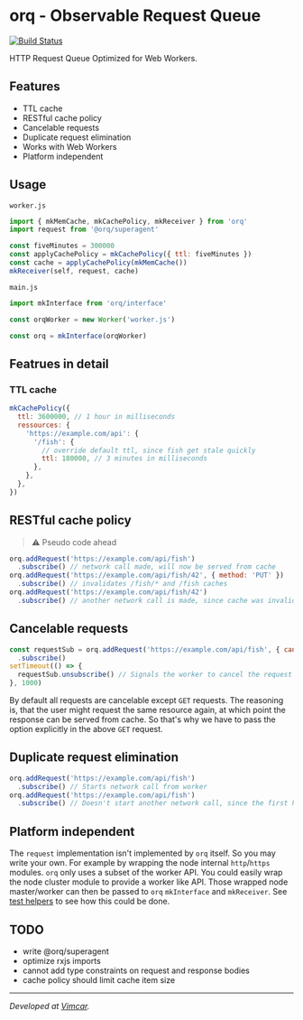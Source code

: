 # orq - Observable Request Queue

[![Build Status](https://travis-ci.org/Kriegslustig/orq.svg?branch=master)](https://travis-ci.org/Kriegslustig/orq)

HTTP Request Queue Optimized for Web Workers.

## Features

* TTL cache
* RESTful cache policy
* Cancelable requests
* Duplicate request elimination
* Works with Web Workers
* Platform independent

## Usage

`worker.js`

```js
import { mkMemCache, mkCachePolicy, mkReceiver } from 'orq'
import request from '@orq/superagent'

const fiveMinutes = 300000
const applyCachePolicy = mkCachePolicy({ ttl: fiveMinutes })
const cache = applyCachePolicy(mkMemCache())
mkReceiver(self, request, cache)
```

`main.js`

```js
import mkInterface from 'orq/interface'

const orqWorker = new Worker('worker.js')

const orq = mkInterface(orqWorker)
````

## Featrues in detail

### TTL cache

```js
mkCachePolicy({
  ttl: 3600000, // 1 hour in milliseconds
  ressources: {
    'https://example.com/api': {
      '/fish': {
        // override default ttl, since fish get stale quickly
        ttl: 180000, // 3 minutes in milliseconds
      },
    },
  },
})
```

## RESTful cache policy

> ⚠️ Pseudo code ahead

```js
orq.addRequest('https://example.com/api/fish')
  .subscribe() // network call made, will now be served from cache
orq.addRequest('https://example.com/api/fish/42', { method: 'PUT' })
  .subscribe() // invalidates /fish/* and /fish caches
orq.addRequest('https://example.com/api/fish/42')
  .subscribe() // another network call is made, since cache was invalidated before
```

## Cancelable requests

```js
const requestSub = orq.addRequest('https://example.com/api/fish', { cancelable: true })
  .subscribe()
setTimeout(() => {
  requestSub.unsubscribe() // Signals the worker to cancel the request
}, 1000)
```

By default all requests are cancelable except `GET` requests. The reasoning is, that the user might request the same resource again, at which point the response can be served from cache. So that's why we have to pass the option explicitly in the above `GET` request.

## Duplicate request elimination

```js
orq.addRequest('https://example.com/api/fish')
  .subscribe() // Starts network call from worker
orq.addRequest('https://example.com/api/fish')
  .subscribe() // Doesn't start another network call, since the first hasn't been completed. Instead the result of the first will be served to this request too.
```

## Platform independent

The `request` implementation isn't implemented by `orq` itself. So you may write your own. For example by wrapping the node internal `http`/`https` modules. `orq` only uses a subset of the worker API. You could easily wrap the node cluster module to provide a worker like API. Those wrapped node master/worker can then be passed to `orq` `mkInterface` and `mkReceiver`. See [test helpers](https://github.com/Kriegslustig/observable-request-queue/blob/master/src/__tests__/helpers/index.js#L7-L21) to see how this could be done.

## TODO

* write @orq/superagent
* optimize rxjs imports
* cannot add type constraints on request and response bodies
* cache policy should limit cache item size

-----

_Developed at [Vimcar](https://vimcar.com/)._
